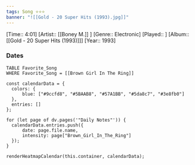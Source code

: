 ```yaml
---
tags: Song ⭐⭐⭐ 
banner: "![[Gold - 20 Super Hits (1993).jpg]]"
---
```

[Time:: 4:01]
[Artist:: [[Boney M.]] ]
[Genre:: Electronic]
[Played:: ]
[Album:: [[Gold - 20 Super Hits (1993)]]]
[Year:: 1993]
### Dates
````dataview
TABLE Favorite_Song
WHERE Favorite_Song = [[Brown Girl In The Ring]]
````
  ```dataviewjs
const calendarData = { 
	colors: { 
		blue: ["#9ccfd8", "#5BAAB8", "#57A1BB", "#5da8c7", "#3e8fb0"] 
	}, 
	entries: [] 
}; 

for (let page of dv.pages('"Daily Notes"')) { 
	calendarData.entries.push({ 
		date: page.file.name, 
		intensity: page["Brown_Girl_In_The_Ring"]
	}); 
} 

renderHeatmapCalendar(this.container, calendarData);
```
